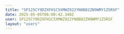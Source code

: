 ```yaml
---
title: "SP125CY9DZXFH1C5XMWZ922YN0B82ZN9WMY1ZSRSF"
date: 2025-05-05T06:00:42.340Z
user: SP125CY9DZXFH1C5XMWZ922YN0B82ZN9WMY1ZSRSF
layout: "users"
---
```

    